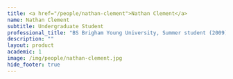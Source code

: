 ```yaml
---
title: <a href="/people/nathan-clement">Nathan Clement</a>
name: Nathan Clement
subtitle: Undergraduate Student
professional_title: "BS Brigham Young University, Summer student (2009)"  # Joined professional titles
description: ""
layout: product
academic: 1
image: /img/people/nathan-clement.jpg
hide_footer: true
---
```

